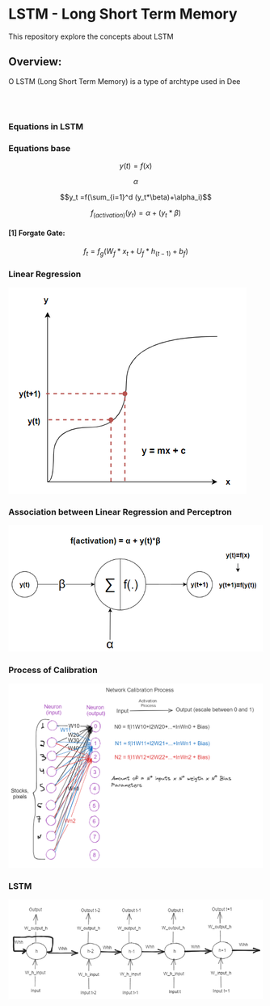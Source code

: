 # LSTM - Long Short Term Memory 

This repository explore the concepts about LSTM

## Overview:

<p align='justify'>

O LSTM (Long Short Term Memory) is a type of archtype used in Dee
</p>
<br></br>

### Equations in LSTM

### Equations base

$$y(t) = f(x)$$

$$\alpha$$

$$y_t =f(\sum_{i=1}^d (y_t*\beta)+\alpha_i)$$

$$f_{(activation)}(y_t) =\alpha+(y_t*\beta)$$

#### [1] Forgate Gate:

$$f_t=f_g(W_f*x_t+U_f*h_{(t-1)}+b_f)$$


### Linear Regression
![](image-1.png)

### Association between Linear Regression and Perceptron
![Alt text](image-2.png)

### Process of Calibration
![Alt text](image-4.png)

### LSTM
![Alt text](image-3.png)